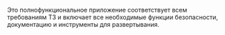 
Это полнофункциональное приложение соответствует всем требованиям ТЗ и включает все необходимые функции безопасности, документацию и инструменты для развертывания.